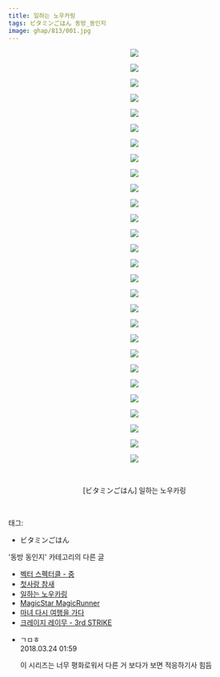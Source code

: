 ```yaml
---
title: 일하는 노우카링
tags: ビタミンごはん 동방_동인지
image: ghap/813/001.jpg
---
```

<div class="article">
<p style="text-align: center; clear: none; float: none;"><img src="{{ site.nasurl }}/ghap/813/001.jpg"/></p>
<p style="text-align: center; clear: none; float: none;"><img src="{{ site.nasurl }}/ghap/813/002.jpg"/></p>
<p style="text-align: center; clear: none; float: none;"><img src="{{ site.nasurl }}/ghap/813/003.jpg"/></p>
<p style="text-align: center; clear: none; float: none;"><img src="{{ site.nasurl }}/ghap/813/004.jpg"/></p>
<p style="text-align: center; clear: none; float: none;"><img src="{{ site.nasurl }}/ghap/813/005.jpg"/></p>
<p style="text-align: center; clear: none; float: none;"><img src="{{ site.nasurl }}/ghap/813/006.jpg"/></p>
<p style="text-align: center; clear: none; float: none;"><img src="{{ site.nasurl }}/ghap/813/007.jpg"/></p>
<p style="text-align: center; clear: none; float: none;"><img src="{{ site.nasurl }}/ghap/813/008.jpg"/></p>
<p style="text-align: center; clear: none; float: none;"><img src="{{ site.nasurl }}/ghap/813/009.jpg"/></p>
<p style="text-align: center; clear: none; float: none;"><img src="{{ site.nasurl }}/ghap/813/010.jpg"/></p>
<p style="text-align: center; clear: none; float: none;"><img src="{{ site.nasurl }}/ghap/813/011.jpg"/></p>
<p style="text-align: center; clear: none; float: none;"><img src="{{ site.nasurl }}/ghap/813/012.jpg"/></p>
<p style="text-align: center; clear: none; float: none;"><img src="{{ site.nasurl }}/ghap/813/013.jpg"/></p>
<p style="text-align: center; clear: none; float: none;"><img src="{{ site.nasurl }}/ghap/813/014.jpg"/></p>
<p style="text-align: center; clear: none; float: none;"><img src="{{ site.nasurl }}/ghap/813/015.jpg"/></p>
<p style="text-align: center; clear: none; float: none;"><img src="{{ site.nasurl }}/ghap/813/016.jpg"/></p>
<p style="text-align: center; clear: none; float: none;"><img src="{{ site.nasurl }}/ghap/813/017.jpg"/></p>
<p style="text-align: center; clear: none; float: none;"><img src="{{ site.nasurl }}/ghap/813/018.jpg"/></p>
<p style="text-align: center; clear: none; float: none;"><img src="{{ site.nasurl }}/ghap/813/019.jpg"/></p>
<p style="text-align: center; clear: none; float: none;"><img src="{{ site.nasurl }}/ghap/813/020.jpg"/></p>
<p style="text-align: center; clear: none; float: none;"><img src="{{ site.nasurl }}/ghap/813/021.jpg"/></p>
<p style="text-align: center; clear: none; float: none;"><img src="{{ site.nasurl }}/ghap/813/022.jpg"/></p>
<p style="text-align: center; clear: none; float: none;"><img src="{{ site.nasurl }}/ghap/813/023.jpg"/></p>
<p style="text-align: center; clear: none; float: none;"><img src="{{ site.nasurl }}/ghap/813/024.jpg"/></p>
<p style="text-align: center; clear: none; float: none;"><img src="{{ site.nasurl }}/ghap/813/025.jpg"/></p>
<p style="text-align: center; clear: none; float: none;"><img src="{{ site.nasurl }}/ghap/813/026.jpg"/></p>
<p style="text-align: center; clear: none; float: none;"><img src="{{ site.nasurl }}/ghap/813/027.jpg"/></p>
<p style="text-align: center; clear: none; float: none;"><img src="{{ site.nasurl }}/ghap/813/028.jpg"/></p>
<p style="text-align: center; clear: none; float: none;"><br/></p>
<p style="text-align: center; clear: none; float: none;">[ビタミンごはん] 일하는 노우카링</p>
<p><br/></p>
</div><div class="tagTrail">
<p>태그: </p>
<ul>
<li>ビタミンごはん</li>
</ul>
</div><div class="another">
<p>'동방 동인지' 카테고리의 다른 글</p>
<ul>
<li><a href="/2016-07-10-ghap_816">벡터 스펙터클 - 중</a></li>
<li><a href="/2016-07-10-ghap_815">첫사랑 참새</a></li>
<li><a href="/2016-07-10-ghap_813">일하는 노우카링</a></li>
<li><a href="/2016-07-10-ghap_811">MagicStar MagicRunner</a></li>
<li><a href="/2016-07-10-ghap_810">마녀 다시 여행을 가다</a></li>
<li><a href="/2016-07-10-ghap_809">크레이지 레이무 - 3rd STRIKE</a></li>
</ul>
</div><div class="cb_module cb_fluid">
<div class="cb_wrt cb_profile">
<div class="comment">
<ul>
<li class="cb_thumb_off" id="comment15225659">
<div class="cb_comment_area">
<div class="cb_info_area">
<div class="cb_section">
<span class="cb_nick_name">ㄱㅁㅎ</span>
</div>
<div class="cb_section">
<span class="cb_date">2018.03.24 01:59 </span>
</div>
</div>
<div class="cb_dsc_comment">
<p class="cb_dsc">
											이 시리즈는 너무 평화로워서 다른 거 보다가 보면 적응하기사 힘듬
										</p>
</div>
</div></li>
</ul>
</div>
</div><!-- commentList close -->
</div>